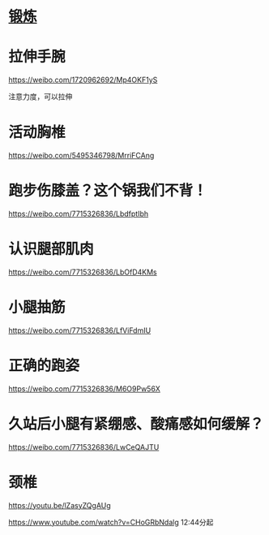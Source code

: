 # [锻炼](https://github.com/noteMay/blog/issues/32)

# 拉伸手腕

<https://weibo.com/1720962692/Mp4OKF1yS>

注意力度，可以拉伸

# 活动胸椎

<https://weibo.com/5495346798/MrriFCAng>

# 跑步伤膝盖？这个锅我们不背！

<https://weibo.com/7715326836/LbdfptIbh>

# 认识腿部肌肉

<https://weibo.com/7715326836/LbOfD4KMs>

# 小腿抽筋

<https://weibo.com/7715326836/LfViFdmIU>

# 正确的跑姿

<https://weibo.com/7715326836/M6O9Pw56X>

# 久站后小腿有紧绷感、酸痛感如何缓解？

<https://weibo.com/7715326836/LwCeQAJTU>

# 颈椎

<https://youtu.be/lZasyZQgAUg>

<https://www.youtube.com/watch?v=CHoGRbNdalg>
12:44分起